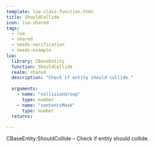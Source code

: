 ```yaml
---
template: lua-class-function.html
title: ShouldCollide
icon: lua-shared
tags:
  - lua
  - shared
  - needs-verification
  - needs-example
lua:
  library: CBaseEntity
  function: ShouldCollide
  realm: shared
  description: "Check if entity should collide."
  
  arguments:
    - name: "collisionGroup"
      type: number
    - name: "contentsMask"
      type: number
  returns:
    
---
```


<div class="lua__search__keywords">
CBaseEntity:ShouldCollide &#x2013; Check if entity should collide.
</div>
